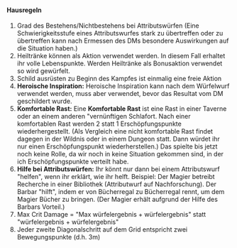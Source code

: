 #### Hausregeln
1. Grad des Bestehens/Nichtbestehens bei Attributswürfen (Eine Schwierigkeitsstufe eines Attributswurfes stark zu übertreffen oder zu übertreffen kann nach Ermessen des DMs besondere Auswirkungen auf die Situation haben.)
2. Heiltränke können als Aktion  verwendet werden. In diesem Fall erhaltet ihr volle Lebenspunkte. Werden Heiltränke als Bonusaktion verwendet so wird gewürfelt.
3. Schild ausrüsten zu Beginn des Kampfes ist einmalig eine freie Aktion
4. **Heroische Inspiration:** Heroische Inspiration kann nach dem Würfelwurf verwendet werden, muss aber verwendet, bevor das Resultat vom DM geschildert wurde.
5. **Komfortable Rast:** Eine **Komfortable Rast** ist eine Rast in einer Taverne oder an einem anderen "vernünftigen Schlafort. Nach einer komfortablen Rast werden 2 statt 1 Erschöpfungspunkte wiederhergestellt. (Als Vergleich eine nicht komfortable Rast findet dagegen in der Wildnis oder in einem Dungeon statt. Dann würdet ihr nur einen Erschöpfungspunkt wiederherstellen.) Das spielte bis jetzt noch keine Rolle, da wir noch in keine Situation gekommen sind, in der ich Erschöpfungspunkte verteilt habe.
6. **Hilfe bei Attributswürfen:** Ihr könnt nur dann bei einem Attributswurf "helfen", wenn ihr erklärt, wie ihr helft. Beispiel: Der Magier betreibt Recherche in einer Bibliothek (Attributwurf auf Nachforschung). Der Barbar "hilft", indem er von Bücherregal zu Bücherregal rennt, um dem Magier Bücher zu bringen. (Der Magier erhält aufgrund der Hilfe des Barbars Vorteil.)
7. Max Crit Damage = "Max würfelergebnis + würfelergebnis" statt "würfelergebnis + würfelergebnis"
8. Jeder zweite Diagonalschritt auf dem Grid entspricht zwei Bewegungspunkte (d.h. 3m)